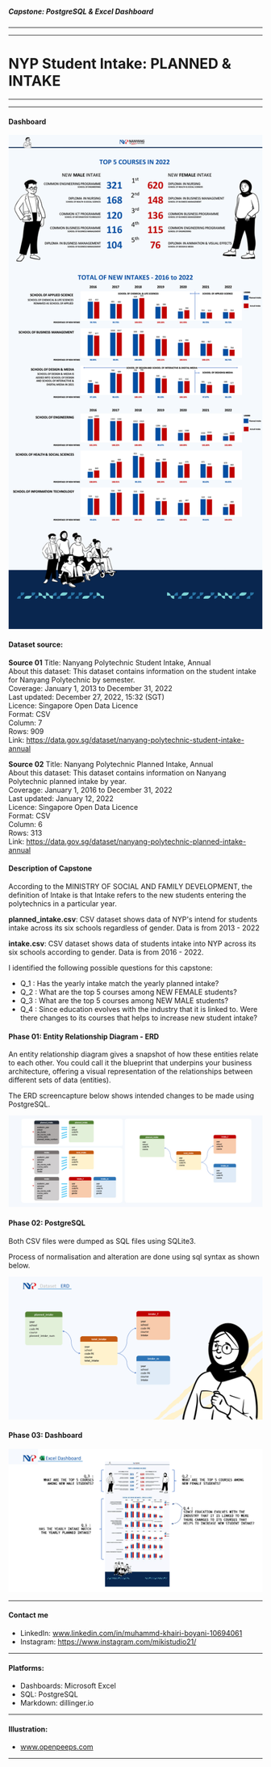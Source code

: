 ##### Capstone: PostgreSQL & Excel Dashboard
---
---
# NYP Student Intake: **PLANNED & INTAKE**

---
---
#### Dashboard
![Dashboard](NYP_intake_dashboard.png)

#### Dataset source:
**Source 01**
Title: Nanyang Polytechnic Student Intake, Annual \
About this dataset: This dataset contains information on the student intake for Nanyang Polytechnic by semester. \
Coverage: January 1, 2013 to December 31, 2022 \
Last updated: December 27, 2022, 15:32 (SGT) \
Licence: Singapore Open Data Licence \
Format: CSV \
Column: 7 \
Rows: 909 \
Link: https://data.gov.sg/dataset/nanyang-polytechnic-student-intake-annual

**Source 02**
Title: Nanyang Polytechnic Planned Intake, Annual \
About this dataset: This dataset contains information on Nanyang Polytechnic planned intake by year. \
Coverage: January 1, 2016 to December 31, 2022 \
Last updated: January 12, 2022 \
Licence: Singapore Open Data Licence \
Format: CSV \
Column: 6 \
Rows: 313 \
Link: https://data.gov.sg/dataset/nanyang-polytechnic-planned-intake-annual

#### Description of Capstone
According to the MINISTRY OF SOCIAL AND FAMILY DEVELOPMENT, the definition of Intake is that Intake refers to the new students entering the polytechnics in a particular year.

**planned_intake.csv**: CSV dataset shows data of NYP's intend for students intake across its six schools regardless of gender. Data is from 2013 - 2022

**intake.csv**: CSV dataset shows data of students intake into NYP across its six schools according to gender. Data is from 2016 - 2022.

I identified the following possible questions for this capstone:
- Q_1 : Has the yearly intake match the yearly planned intake?
- Q_2 : What are the top 5 courses among NEW FEMALE students?
- Q_3 : What are the top 5 courses among NEW MALE students?
- Q_4 : Since education evolves with the industry that it is linked to. Were there changes to its courses that helps to increase new student intake?

#### Phase 01: Entity Relationship Diagram - ERD
An entity relationship diagram gives a snapshot of how these entities relate to each other. You could call it the blueprint that underpins your business architecture, offering a visual representation of the relationships between different sets of data (entities).

The ERD screencapture below shows intended changes to be made using PostgreSQL.

![ERD](ERD.jpg)

#### Phase 02: PostgreSQL
Both CSV files were dumped as SQL files using SQLite3.

Process of normalisation and alteration are done using sql syntax as shown below.

![ERD_dataset](IMG_dataset_erd.jpg)

#### Phase 03: Dashboard

![Explanation_of_dashboard](IMG_dashboard_present.jpg)

---

#### Contact me
- LinkedIn: www.linkedin.com/in/muhammd-khairi-boyani-10694061
- Instagram: https://www.instagram.com/mikistudio21/

---
#### Platforms:
- Dashboards: Microsoft Excel
- SQL: PostgreSQL
- Markdown: dillinger.io

---
#### Illustration:
- www.openpeeps.com

---
